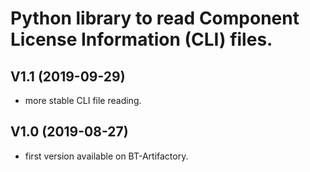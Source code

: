 # Python library to read Component License Information (CLI) files.

## V1.1	(2019-09-29)
* more stable CLI file reading.

## V1.0 (2019-08-27)
* first version available on BT-Artifactory.
